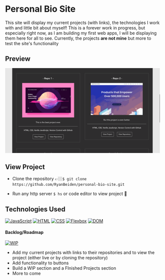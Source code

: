 # Personal Bio Site
This site will display my current projects (with links), the technologies I work with and little bit about myself! This is a forever work in progress, but especially right now, as I am building my first web apps, I will be displaying them here for all to see. Currently, the projects **are not mine** but more to test the site's functionality

## Preview

![Demo of Personal Bio Site](personal-bio-site-demo.gif)

## View Project
- Clone the repository 👉🏼`$ git clone https://github.com/RyanBeiden/personal-bio-site.git`

- Run any http server `$ hs` or code editor to view project 👀

## Technologies Used
[![JavaScript](https://img.shields.io/badge/-JavaScript-2c9fcc?style=flat-square)](#) [![HTML](https://img.shields.io/badge/-HTML-2c9fcc?style=flat-square)](#) [![CSS](https://img.shields.io/badge/-CSS-2c9fcc?style=flat-square)](#) [![Flexbox](https://img.shields.io/badge/-Flexbox-2c9fcc?style=flat-square)](#) [![DOM](https://img.shields.io/badge/-DOM-2c9fcc?style=flat-square)](#) 

#### Backlog/Roadmap

[![WIP](https://img.shields.io/badge/-Work%20In%20Progress-orange?style=flat-square)](#)

- Add my current projects with links to their repositories and to view the project (either live or by cloning the repository)
- Add functionality to buttons
- Build a WIP section and a FInished Projects section
- More to come
